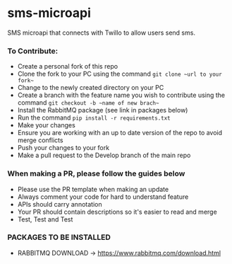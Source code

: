 # sms-microapi
SMS microapi that connects with Twillo to allow users send sms.

### To Contribute:
* Create a personal fork of this repo
* Clone the fork to your PC using the command `git clone ~url to your fork~` 
* Change to the newly created directory on your PC
* Create a branch with the feature name you wish to contribute using the command `git checkout -b ~name of new brach~`
* Install the RabbitMQ package (see link in packages below)
* Run the command `pip install -r requirements.txt`
* Make your changes
* Ensure you are working with an up to date version of the repo to avoid merge conflicts
* Push your changes to your fork
* Make a pull request to the Develop branch of the main repo

### When making a PR, please follow the guides below
* Please use the PR template when making an update
* Always comment your code for hard to understand feature
* APIs should carry annotation
* Your PR should contain descriptions so it's easier to read and merge 
* Test, Test and Test

### PACKAGES TO BE INSTALLED
* RABBITMQ DOWNLOAD -> https://www.rabbitmq.com/download.html

